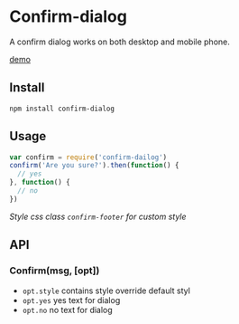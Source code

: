 # Confirm-dialog

A confirm dialog works on both desktop and mobile phone.

[demo](https://chemzqm.github.io/confirm-dailog)

## Install

    npm install confirm-dialog


## Usage

``` js
var confirm = require('confirm-dailog')
confirm('Are you sure?').then(function() {
  // yes
}, function() {
  // no
})
```

_Style css class `confirm-footer` for custom style_

## API

### Confirm(msg, [opt])

* `opt.style` contains style override default styl
* `opt.yes` yes text for dialog
* `opt.no` no text for dialog
